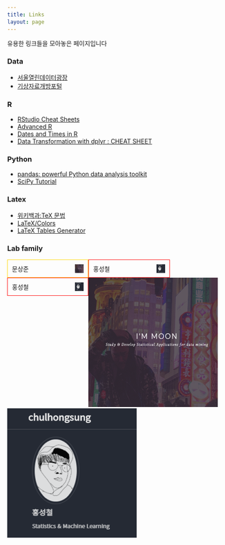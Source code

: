 ```yaml
---
title: Links
layout: page
---
```


유용한 링크들을 모아놓은 페이지입니다

<h3> Data </h3>
  <ul>
  <li> <a href = 'http://data.seoul.go.kr/' > 서울열린데이터광장</a>  </li>
  <li> <a href = 'https://data.kma.go.kr' > 기상자료개방포털</a>  </li>
  </ul>

<h3> R </h3>
  <ul>
  <li> <a href = 'https://rstudio.com/resources/cheatsheets/' > RStudio Cheat Sheets </a>  </li>
  <li> <a href = 'http://adv-r.had.co.nz/Environments.html' > Advanced R </a>  </li>
  <li> <a href = 'https://www.stat.berkeley.edu/~s133/dates.html' > Dates and Times in R </a>  </li>
  <li> <a href = '/assets/labworks/data-transformation.pdf' > Data Transformation with dplyr : CHEAT SHEET  </a>  </li>
  </ul>

<h3> Python </h3>
  <ul>
  <li> <a href = 'https://pandas.pydata.org/pandas-docs/stable/pandas.pdf' > pandas: powerful Python data analysis toolkit </a>  </li>
  <li> <a href = 'https://docs.scipy.org/doc/scipy/reference/tutorial/' > SciPy Tutorial </a>  </li>
  </ul>

<h3> Latex </h3>
  <ul>
  <li> <a href = 'https://ko.wikipedia.org/wiki/%EC%9C%84%ED%82%A4%EB%B0%B1%EA%B3%BC:TeX_%EB%AC%B8%EB%B2%95'> 위키백과:TeX 문법 </a>  </li>
  <li> <a href = 'https://en.wikibooks.org/wiki/LaTeX/Colors' > LaTeX/Colors </a>  </li>
  <li> <a href = 'http://www.tablesgenerator.com/'> LaTeX Tables Generator </a>  </li>
  </ul>

  <h3> Lab family </h3>
  <div style="border: 1px solid gold; float: left; padding: 10px; width: 33%;">
  <a href="https://monster-moon.github.io/"><img src="/assets/images/fam_moon.PNG" width=20px height=20px alt="" align="right"></a>
  문상준
  </div>
  <div style="border: 1px solid red; float: left; padding: 10px; width: 33%;">
  <a href="https://monster-moon.github.io/"><img src="/assets/images/fam_hong.PNG" width=20px height=20px alt="" align="right"></a>
  홍성철
  </div>
  <div style="border: 1px solid red; float: left; padding: 10px; width: 33%;">
  <a href="https://monster-moon.github.io/"><img src="/assets/images/fam_hong.PNG" width=20px height=20px alt="" align="right"></a>
  홍성철
  </div>

  [![MSJ](/assets/images/fam_moon.PNG "문상준")](https://monster-moon.github.io/)
  [![HSC](/assets/images/fam_hong.PNG "홍성철")](https://chulhongsung.github.io/)
